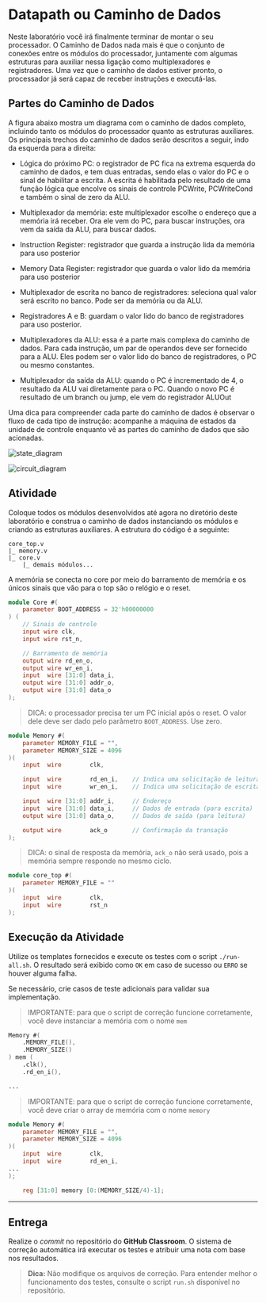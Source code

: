 # Datapath ou Caminho de Dados

Neste laboratório você irá finalmente terminar de montar o seu processador. O Caminho de Dados nada mais é que o conjunto de conexões entre os módulos do processador, juntamente com algumas estruturas para auxiliar nessa ligação como multiplexadores e registradores. Uma vez que o caminho de dados estiver pronto, o processador já será capaz de receber instruções e executá-las.

## Partes do Caminho de Dados

A figura abaixo mostra um diagrama com o caminho de dados completo, incluindo tanto os módulos do processador quanto as estruturas auxiliares. Os principais trechos do caminho de dados serão descritos a seguir, indo da esquerda para a direita:

- Lógica do próximo PC: o registrador de PC fica na extrema esquerda do caminho de dados, e tem duas entradas, sendo elas o valor do PC e o sinal de habilitar a escrita. A escrita é habilitada pelo resultado de uma função lógica que encolve os sinais de controle PCWrite, PCWriteCond e também o sinal de zero da ALU.

- Multiplexador da memória: este multiplexador escolhe o endereço que a memória irá receber. Ora ele vem do PC, para buscar instruções, ora vem da saída da ALU, para buscar dados.

- Instruction Register: registrador que guarda a instrução lida da memória para uso posterior

- Memory Data Register: registrador que guarda o valor lido da memória para uso posterior

- Multiplexador de escrita no banco de registradores: seleciona qual valor será escrito no banco. Pode ser da memória ou da ALU.

- Registradores A e B: guardam o valor lido do banco de registradores para uso posterior.

- Multiplexadores da ALU: essa é a parte mais complexa do caminho de dados. Para cada instrução, um par de operandos deve ser fornecido para a ALU. Eles podem ser o valor lido do banco de registradores, o PC ou mesmo constantes.

- Multiplexador da saída da ALU: quando o PC é incrementado de 4, o resultado da ALU vai diretamente para o PC. Quando o novo PC é resultado de um branch ou jump, ele vem do registrador ALUOut

Uma dica para compreender cada parte do caminho de dados é observar o fluxo de cada tipo de instrução: acompanhe a máquina de estados da unidade de controle enquanto vê as partes do caminho de dados que são acionadas.

![state_diagram](img/state_diagram.png)

![circuit_diagram](img/circuit_diagram.png)

## Atividade

Coloque todos os módulos desenvolvidos até agora no diretório deste laboratório e construa o caminho de dados instanciando os módulos e criando as estruturas auxiliares. A estrutura do código é a seguinte:

```text
core_top.v
|_ memory.v
|_ core.v
    |_ demais módulos...
```

A memória se conecta no core por meio do barramento de memória e os únicos sinais que vão para o top são o relógio e o reset.

```verilog
module Core #(
    parameter BOOT_ADDRESS = 32'h00000000
) (
    // Sinais de controle
    input wire clk,
    input wire rst_n,

    // Barramento de memória
    output wire rd_en_o,
    output wire wr_en_i,
    input  wire [31:0] data_i,
    output wire [31:0] addr_o,
    output wire [31:0] data_o
);

```

> DICA: o processador precisa ter um PC inicial após o reset. O valor dele deve ser dado pelo parâmetro `BOOT_ADDRESS`. Use zero.

```verilog
module Memory #(
    parameter MEMORY_FILE = "",
    parameter MEMORY_SIZE = 4096
)(
    input  wire        clk,

    input  wire        rd_en_i,    // Indica uma solicitação de leitura
    input  wire        wr_en_i,    // Indica uma solicitação de escrita

    input  wire [31:0] addr_i,     // Endereço
    input  wire [31:0] data_i,     // Dados de entrada (para escrita)
    output wire [31:0] data_o,     // Dados de saída (para leitura)

    output wire        ack_o       // Confirmação da transação
);
```

> DICA: o sinal de resposta da memória, `ack_o` não será usado, pois a memória sempre responde no mesmo ciclo.

```verilog
module core_top #(
    parameter MEMORY_FILE = ""
)(
    input  wire        clk,
    input  wire        rst_n
);
```

## Execução da Atividade

Utilize os templates fornecidos e execute os testes com o script `./run-all.sh`. O resultado será exibido como `OK` em caso de sucesso ou `ERRO` se houver alguma falha.

Se necessário, crie casos de teste adicionais para validar sua implementação.

> IMPORTANTE: para que o script de correção funcione corretamente, você deve instanciar a memória com o nome `mem`

```verilog
Memory #(
    .MEMORY_FILE(),
    .MEMORY_SIZE()
) mem (
    .clk(),
    .rd_en_i(),

...

```

> IMPORTANTE: para que o script de correção funcione corretamente, você deve criar o array de memória com o nome `memory`

```verilog
module Memory #(
    parameter MEMORY_FILE = "",
    parameter MEMORY_SIZE = 4096
)(
    input  wire        clk,
    input  wire        rd_en_i,
...
);

    reg [31:0] memory [0:(MEMORY_SIZE/4)-1];
```
---

## Entrega

Realize o *commit* no repositório do **GitHub Classroom**. O sistema de correção automática irá executar os testes e atribuir uma nota com base nos resultados.

> **Dica:**
> Não modifique os arquivos de correção. Para entender melhor o funcionamento dos testes, consulte o script `run.sh` disponível no repositório.

